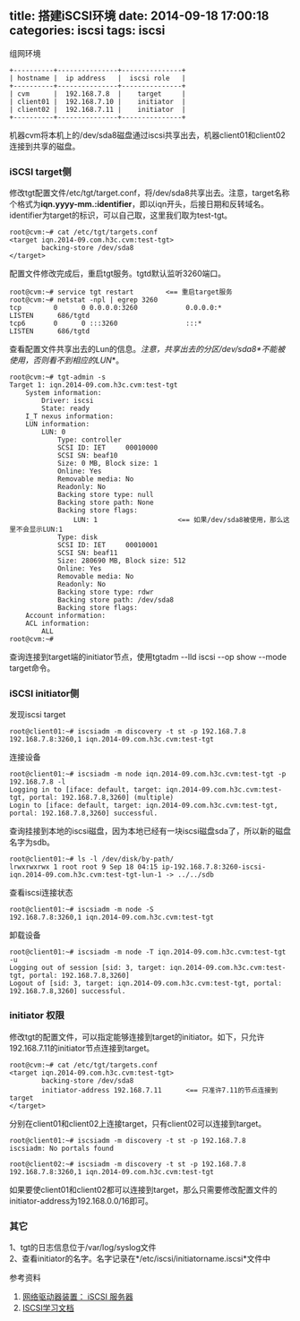 title: 搭建iSCSI环境
date: 2014-09-18 17:00:18
categories: iscsi
tags: iscsi
---

组网环境

```
+----------+---------------+---------------+
| hostname |  ip address   |  iscsi role   |
+----------+---------------+---------------+
| cvm      |  192.168.7.8  |    target     |
| client01 |  192.168.7.10 |    initiator  |
| client02 |  192.168.7.11 |    initiator  |
+----------+---------------+---------------+
```
机器cvm将本机上的/dev/sda8磁盘通过iscsi共享出去，机器client01和client02连接到共享的磁盘。

<!--more-->

### iSCSI target侧

修改tgt配置文件/etc/tgt/target.conf，将/dev/sda8共享出去。注意，target名称个格式为**iqn.yyyy-mm.<reversed domain name>:identifier**，即以iqn开头，后接日期和反转域名。identifier为target的标识，可以自己取，这里我们取为test-tgt。
```
root@cvm:~# cat /etc/tgt/targets.conf
<target iqn.2014-09.com.h3c.cvm:test-tgt>
        backing-store /dev/sda8
</target>
```

配置文件修改完成后，重启tgt服务。tgtd默认监听3260端口。
```
root@cvm:~# service tgt restart        <== 重启target服务
root@cvm:~# netstat -npl | egrep 3260
tcp        0      0 0.0.0.0:3260            0.0.0.0:*               LISTEN      686/tgtd        
tcp6       0      0 :::3260                 :::*                    LISTEN      686/tgtd   
```

查看配置文件共享出去的Lun的信息。**注意，共享出去的分区*/dev/sda8*不能被使用，否则看不到相应的LUN**。
```
root@cvm:~# tgt-admin -s
Target 1: iqn.2014-09.com.h3c.cvm:test-tgt
    System information:
        Driver: iscsi
        State: ready
    I_T nexus information:
    LUN information:
        LUN: 0
            Type: controller
            SCSI ID: IET     00010000
            SCSI SN: beaf10
            Size: 0 MB, Block size: 1
            Online: Yes
            Removable media: No
            Readonly: No
            Backing store type: null
            Backing store path: None
            Backing store flags: 
                LUN: 1                    <== 如果/dev/sda8被使用，那么这里不会显示LUN:1
            Type: disk
            SCSI ID: IET     00010001
            SCSI SN: beaf11
            Size: 280690 MB, Block size: 512
            Online: Yes
            Removable media: No
            Readonly: No
            Backing store type: rdwr
            Backing store path: /dev/sda8
            Backing store flags: 
    Account information:
    ACL information:
        ALL
root@cvm:~# 
```
查询连接到target端的initiator节点，使用tgtadm --lld iscsi --op show --mode target命令。

### iSCSI initiator侧

发现iscsi target
```
root@client01:~# iscsiadm -m discovery -t st -p 192.168.7.8
192.168.7.8:3260,1 iqn.2014-09.com.h3c.cvm:test-tgt
```

连接设备
```
root@client01:~# iscsiadm -m node iqn.2014-09.com.h3c.cvm:test-tgt -p 192.168.7.8 -l
Logging in to [iface: default, target: iqn.2014-09.com.h3c.cvm:test-tgt, portal: 192.168.7.8,3260] (multiple)
Login to [iface: default, target: iqn.2014-09.com.h3c.cvm:test-tgt, portal: 192.168.7.8,3260] successful.
```

查询挂接到本地的iscsi磁盘，因为本地已经有一块iscsi磁盘sda了，所以新的磁盘名字为sdb。
```
root@client01:~# ls -l /dev/disk/by-path/
lrwxrwxrwx 1 root root 9 Sep 18 04:15 ip-192.168.7.8:3260-iscsi-iqn.2014-09.com.h3c.cvm:test-tgt-lun-1 -> ../../sdb
```

查看iscsi连接状态
```
root@client01:~# iscsiadm -m node -S
192.168.7.8:3260,1 iqn.2014-09.com.h3c.cvm:test-tgt
```

卸载设备
```
root@client01:~# iscsiadm -m node -T iqn.2014-09.com.h3c.cvm:test-tgt -u
Logging out of session [sid: 3, target: iqn.2014-09.com.h3c.cvm:test-tgt, portal: 192.168.7.8,3260]
Logout of [sid: 3, target: iqn.2014-09.com.h3c.cvm:test-tgt, portal: 192.168.7.8,3260] successful.
```

### initiator 权限

修改tgt的配置文件，可以指定能够连接到target的initiator。如下，只允许192.168.7.11的initiator节点连接到target。
```
root@cvm:~# cat /etc/tgt/targets.conf
<target iqn.2014-09.com.h3c.cvm:test-tgt>
        backing-store /dev/sda8
        initiator-address 192.168.7.11      <== 只准许7.11的节点连接到target
</target>
```

分别在client01和client02上连接target，只有client02可以连接到target。
```
root@client01:~# iscsiadm -m discovery -t st -p 192.168.7.8 
iscsiadm: No portals found

root@client02:~# iscsiadm -m discovery -t st -p 192.168.7.8
192.168.7.8:3260,1 iqn.2014-09.com.h3c.cvm:test-tgt
```
如果要使client01和client02都可以连接到target，那么只需要修改配置文件的initiator-address为192.168.0.0/16即可。

### 其它

1、tgt的日志信息位于/var/log/syslog文件             
2、查看initiator的名字。名字记录在*/etc/iscsi/initiatorname.iscsi*文件中          

参考资料

1. [网络驱动器装置： iSCSI 服务器](http://vbird.dic.ksu.edu.tw/linux_server/0460iscsi.php)           
2. [ISCSI学习文档](http://blog.sina.com.cn/s/blog_755da69701014ckv.html)


